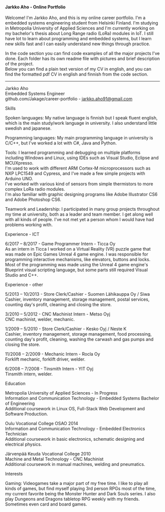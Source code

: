 #### Jarkko Aho - Online Portfolio

Welcome! I'm Jarkko Aho, and this is my online career portfolio. I'm a embedded systems engineering student from Helsinki Finland. I'm studying in Metropolia University of Applied Sciences and I'm currently working on my bachelor's thesis about Long Range radio (LoRa) modules in IoT. I still have lot to learn about programming and embedded systems, but I learn new skills fast and I can easily understand new things through practice.  
  
In the code section you can find code examples of all the major projects I've done. Each folder has its own readme file with pictures and brief description of the project.  
Below you can find a plain text version of my CV in english, and you can find the formatted pdf CV in english and finnish from the code section.  
  
--------------------------------------------------------------------------------------
  
Jarkko Aho  
Embedded Systems Engineer  
github.com/Jakage/career-portfolio - jarkko.aho91@gmail.com  
  
Skills  
  
Spoken languages: My native language is finnish but I speak fluent english, which is the main study/work language in university. I also understand little swedish and japanese.  
  
Programming languages: My main programming language in university is C/C++, but I've worked a lot with C#, Java and Python.  
  
Tools: I learned programming and debugging on multiple platforms including Windows and Linux, using IDEs such as Visual Studio, Eclipse and MCUXpresso.  
I'm used to work with different ARM Cortex-M microprocessors such as NXP LPC1549 and Cypress, and I've made a few simple projects with Arduino UNO.  
I've worked with various kind of sensors from simple thermistors to more complex LoRa radio modules.  
I'm also familiar with graphic designing programs like Adobe Illustrator CS6 and Adobe Photoshop CS6.  
  
Teamwork and Leadership: I participated in many group projects throughout my time at university, both as a leader and team member. I get along well with all kinds of people. I've not met yet a person whom I would have had problems working with.  
  
Experience - ICT  
  
6/2017 – 8/2017 - Game Programmer Intern - Ticca Oy  
As an intern in Ticca I worked on a Virtual Reality (VR) puzzle game that was made on Epic Games Unreal 4 game engine. I was responsible for programming interactive mechanisms, like elevators, buttons and locks. Most of the programming was made using the Unreal 4 game engine's Blueprint visual scripting language, but some parts still required Visual Studio and C++.  
  
Experience - other  
  
5/2013 – 10/2013 - Store Clerk/Cashier - Suomen Lähikauppa Oy / Siwa  
Cashier, inventory management, storage management, postal services, counting day's profit, cleaning and closing the store.  
  
3/2010 – 5/2012 - CNC Machinist Intern - Metso Oyj  
CNC machinist, welder, mechanic.  
  
1/2009 – 5/2010 - Store Clerk/Cashier - Kesko Oyj / Neste K  
Cashier, inventory management, storage management, food processing, counting day's profit, cleaning, washing the carwash and gas pumps and closing the store.  
  
11/2008 – 2/2009 - Mechanic Intern - Rocla Oy  
Forklift mechanic, forklift driver, welder.  
  
6/2008 – 7/2008 - Tinsmith Intern - YIT Oyj  
Tinsmith intern, welder.  
  
Education  
  
Metropolia University of Applied Sciences - In Progress  
Information and Communication Technology - Embedded Systems Bachelor of Engineering  
Additional coursework in Linux OS, Full-Stack Web Development and Software Production.  
  
Oulu Vocational College OSAO 2014  
Information and Communication Technology - Embedded Electronics Technician  
Additional coursework in basic electronics, schematic designing and electrical physics.  
  
Järvenpää Keuda Vocational College 2010  
Machine and Metal Technology - CNC Machinist  
Additional coursework in manual machines, welding and pneumatics.  
  
Interests  
  
Gaming: Videogames take a major part of my free time. I like to play all kinds of games, but find myself playing 3rd person RPGs most of the time, my current favorite being the Monster Hunter and Dark Souls series. I also play Dungeons and Dragons tabletop RPG weekly with my friends. Sometimes even card and board games.  




